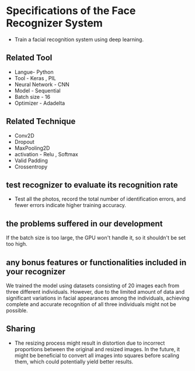 

# Specifications of the Face Recognizer System
* Train a facial recognition system using deep learning.


## Related Tool
* Langue- Python
* Tool - Keras , PIL
* Neural Network - CNN 
* Model - Sequential
* Batch size - 16
* Optimizer - Adadelta 


## Related Technique
* Conv2D
* Dropout
* MaxPooling2D
* activation - Relu , Softmax
* Valid Padding
* Crossentropy

## test recognizer to evaluate its recognition rate
* Test all the photos, record the total number of identification errors, and fewer errors indicate higher training accuracy.
 
 
## the problems suffered in our development
If the batch size is too large, the GPU won't handle it, so it shouldn't be set too high.
 
## any bonus features or functionalities included in your recognizer
We trained the model using datasets consisting of 20 images each from three different individuals. However, due to the limited amount of data and significant variations in facial appearances among the individuals, achieving complete and accurate recognition of all three individuals might not be possible.


## Sharing
* The resizing process might result in distortion due to incorrect proportions between the original and resized images. In the future, it might be beneficial to convert all images into squares before scaling them, which could potentially yield better results.

